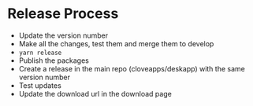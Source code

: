 # Release Process

- Update the version number
- Make all the changes, test them and merge them to develop
- `yarn release`
- Publish the packages
- Create a release in the main repo (cloveapps/deskapp) with the same version number
- Test updates
- Update the download url in the download page
